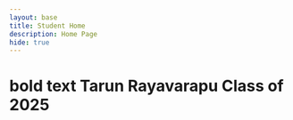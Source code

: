 ```yaml
---
layout: base
title: Student Home 
description: Home Page
hide: true
---
```


# **bold text** Tarun Rayavarapu Class of 2025




